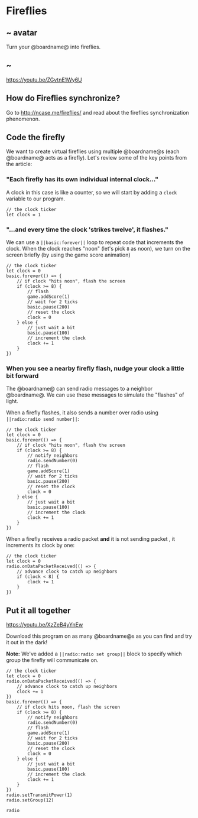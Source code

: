 # Fireflies

## ~ avatar

Turn your @boardname@ into fireflies.

## ~

https://youtu.be/ZGvtnE1Wy6U

## How do Fireflies synchronize?

Go to http://ncase.me/fireflies/ and read about the fireflies synchronization phenomenon.

## Code the firefly

We want to create virtual fireflies using multiple @boardname@s (each @boardname@ acts as a firefly). Let's review some of the key points from the article:

### "Each firefly has its own individual internal clock..."

A clock in this case is like a counter, so we will start by adding a `clock` variable to our program.

```block
// the clock ticker
let clock = 1
```

### "...and every time the clock 'strikes twelve', it flashes."

We can use a `||basic:forever||` loop to repeat code that increments the clock. When the clock reaches "noon" (let's pick `8` as noon), we turn on the screen briefly (by using the game score animation)

```block
// the clock ticker
let clock = 0
basic.forever(() => {
    // if clock "hits noon", flash the screen
    if (clock >= 8) {
        // flash
        game.addScore(1)
        // wait for 2 ticks
        basic.pause(200)
        // reset the clock
        clock = 0
    } else {
        // just wait a bit
        basic.pause(100)
        // increment the clock
        clock += 1
    }
})
```

### When you see a nearby firefly flash, nudge your clock a little bit forward

The @boardname@ can send radio messages to a neighbor @boardname@. We can use these messages to simulate the "flashes" of light.

When a firefly flashes, it also sends a number over radio using `||radio:radio send number||`:

```block
// the clock ticker
let clock = 0
basic.forever(() => {
    // if clock "hits noon", flash the screen
    if (clock >= 8) {
        // notify neighbors
        radio.sendNumber(0)
        // flash
        game.addScore(1)
        // wait for 2 ticks
        basic.pause(200)
        // reset the clock
        clock = 0
    } else {
        // just wait a bit
        basic.pause(100)
        // increment the clock
        clock += 1
    }
})
```

When a firefly receives a radio packet **and** it is not sending packet , it increments its clock by one:

```block
// the clock ticker
let clock = 0
radio.onDataPacketReceived(() => {
    // advance clock to catch up neighbors
    if (clock < 8) {
        clock += 1
    }
})
```

## Put it all together

https://youtu.be/XzZeB4yYnEw

Download this program on as many @boardname@s as you can find and try it out in the dark!

**Note:** We've added a `||radio:radio set group||` block to specify which group the firefly will communicate on.

```blocks
// the clock ticker
let clock = 0
radio.onDataPacketReceived(() => {
    // advance clock to catch up neighbors
    clock += 1
})
basic.forever(() => {
    // if clock hits noon, flash the screen
    if (clock >= 8) {
        // notify neighbors
        radio.sendNumber(0)
        // flash
        game.addScore(1)
        // wait for 2 ticks
        basic.pause(200)
        // reset the clock
        clock = 0
    } else {
        // just wait a bit
        basic.pause(100)
        // increment the clock
        clock += 1
    }
})
radio.setTransmitPower(1)
radio.setGroup(12)
```

```package
radio
```
